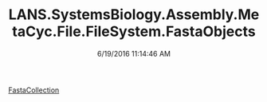 ﻿---
title: LANS.SystemsBiology.Assembly.MetaCyc.File.FileSystem.FastaObjects
date: 6/19/2016 11:14:46 AM
---

[FastaCollection](T-LANS.SystemsBiology.Assembly.MetaCyc.File.FileSystem.FastaObjects.FastaCollection.html)
